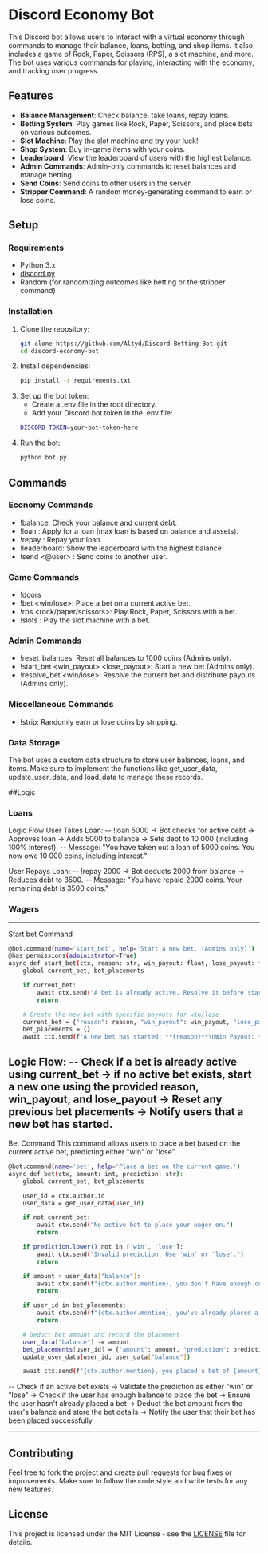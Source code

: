 # Discord Economy Bot

This Discord bot allows users to interact with a virtual economy through commands to manage their balance, loans, betting, and shop items. It also includes a game of Rock, Paper, Scissors (RPS), a slot machine, and more. The bot uses various commands for playing, interacting with the economy, and tracking user progress.

## Features

- **Balance Management**: Check balance, take loans, repay loans.
- **Betting System**: Play games like Rock, Paper, Scissors, and place bets on various outcomes.
- **Slot Machine**: Play the slot machine and try your luck!
- **Shop System**: Buy in-game items with your coins.
- **Leaderboard**: View the leaderboard of users with the highest balance.
- **Admin Commands**: Admin-only commands to reset balances and manage betting.
- **Send Coins**: Send coins to other users in the server.
- **Stripper Command**: A random money-generating command to earn or lose coins.

## Setup

### Requirements

- Python 3.x
- [discord.py](https://discordpy.readthedocs.io/en/stable/)
- Random (for randomizing outcomes like betting or the stripper command)

### Installation

1. Clone the repository:
   ```bash
   git clone https://github.com/Altyd/Discord-Betting-Bot.git
   cd discord-economy-bot
   ```
2. Install dependencies:
   ```bash
   pip install -r requirements.txt
   ```
3. Set up the bot token:
    - Create a .env file in the root directory.
    - Add your Discord bot token in the .env file:
    ```bash
    DISCORD_TOKEN=your-bot-token-here
   ```
4. Run the bot:
    ```bash
    python bot.py
   ```
## Commands
### Economy Commands
- !balance: Check your balance and current debt.
- !loan <amount>: Apply for a loan (max loan is based on balance and assets).
- !repay <amount>: Repay your loan.
- !leaderboard: Show the leaderboard with the highest balance.
- !send <@user> <amount>: Send coins to another user.
### Game Commands
- !doors <amount>
- !bet <amount> <win/lose>: Place a bet on a current active bet.
- !rps <bet> <rock/paper/scissors>: Play Rock, Paper, Scissors with a bet.
- !slots <bet>: Play the slot machine with a bet.
### Admin Commands
- !reset_balances: Reset all balances to 1000 coins (Admins only).
- !start_bet <reason> <win_payout> <lose_payout>: Start a new bet (Admins only).
- !resolve_bet <win/lose>: Resolve the current bet and distribute payouts (Admins only).
### Miscellaneous Commands
- !strip: Randomly earn or lose coins by stripping.
### Data Storage
The bot uses a custom data structure to store user balances, loans, and items. Make sure to implement the functions like get_user_data, update_user_data, and load_data to manage these records.

##Logic
### Loans
Logic Flow
User Takes Loan:
-- !loan 5000 → Bot checks for active debt → Approves loan → Adds 5000 to balance → Sets debt to 10 000 (including 100% interest).
-- Message: "You have taken out a loan of 5000 coins. You now owe 10 000 coins, including interest."

User Repays Loan:
-- !repay 2000 → Bot deducts 2000 from balance → Reduces debt to 3500.
-- Message: "You have repaid 2000 coins. Your remaining debt is 3500 coins."
### Wagers
---
Start bet Command
```bash
@bot.command(name='start_bet', help='Start a new bet. (Admins only)')
@has_permissions(administrator=True)
async def start_bet(ctx, reason: str, win_payout: float, lose_payout: float):
    global current_bet, bet_placements

    if current_bet:
        await ctx.send("A bet is already active. Resolve it before starting a new one.")
        return

    # Create the new bet with specific payouts for win/lose
    current_bet = {"reason": reason, "win_payout": win_payout, "lose_payout": lose_payout}
    bet_placements = {}
    await ctx.send(f"A new bet has started: **{reason}**\nWin Payout: **{win_payout}x**\nLose Payout: **{lose_payout}x**\nPlace your bets with `!bet <amount> <win/lose>`.") 
```
Logic Flow:
-- Check if a bet is already active using current_bet → if no active bet exists, start a new one using the provided reason, win_payout, and lose_payout → Reset any previous bet placements → Notify users that a new bet has started.
---
Bet Command
This command allows users to place a bet based on the current active bet, predicting either "win" or "lose".
```bash
@bot.command(name='bet', help='Place a bet on the current game.')
async def bet(ctx, amount: int, prediction: str):
    global current_bet, bet_placements

    user_id = ctx.author.id
    user_data = get_user_data(user_id)

    if not current_bet:
        await ctx.send("No active bet to place your wager on.")
        return

    if prediction.lower() not in ['win', 'lose']:
        await ctx.send("Invalid prediction. Use 'win' or 'lose'.")
        return

    if amount > user_data["balance"]:
        await ctx.send(f"{ctx.author.mention}, you don't have enough coins to place this bet.")
        return

    if user_id in bet_placements:
        await ctx.send(f"{ctx.author.mention}, you've already placed a bet on this round.")
        return

    # Deduct bet amount and record the placement
    user_data["balance"] -= amount
    bet_placements[user_id] = {"amount": amount, "prediction": prediction.lower()}
    update_user_data(user_id, user_data["balance"])

    await ctx.send(f"{ctx.author.mention}, you placed a bet of {amount} coins predicting '{prediction}'.")
```
-- Check if an active bet exists →  Validate the prediction as either "win" or "lose" → Check if the user has enough balance to place the bet →  Ensure the user hasn't already placed a bet → Deduct the bet amount from the user's balance and store the bet details →  Notify the user that their bet has been placed successfully


--- 
## Contributing
Feel free to fork the project and create pull requests for bug fixes or improvements. Make sure to follow the code style and write tests for any new features.

## License
This project is licensed under the MIT License - see the [LICENSE](https://opensource.org/license/mit) file for details.

